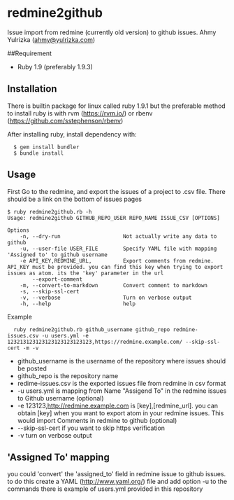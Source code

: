 # redmine2github
Issue import from redmine (currently old version) to github issues.
Ahmy Yulrizka (ahmy@yulrizka.com)

##Requirement
* Ruby 1.9 (preferably 1.9.3)

## Installation
There is builtin package for linux called ruby 1.9.1 but the preferable method to install ruby is with rvm (https://rvm.io/) or rbenv (https://github.com/sstephenson/rbenv)

After installing ruby, install dependency with:

```
  $ gem install bundler 
  $ bundle install
```

## Usage
First Go to the redmine, and export the issues of a project to .csv file. There should be a link on the bottom of issues pages

```
$ ruby redmine2github.rb -h
Usage: redmine2github GITHUB_REPO_USER REPO_NAME ISSUE_CSV [OPTIONS]

Options
    -n, --dry-run                    Not actually write any data to github
    -u, --user-file USER_FILE        Specify YAML file with mapping 'Assigned to' to github username
    -e API_KEY,REDMINE_URL,          Export comments from redmine. API_KEY must be provided. you can find this key when trying to export issues as atom. its the 'key' parameter in the url
        --export-comment
    -m, --convert-to-markdown        Convert comment to markdown
    -s, --skip-ssl-cert
    -v, --verbose                    Turn on verbose output
    -h, --help                       help
```

Example

```
  ruby redmine2github.rb github_username github_repo redmine-issues.csv -u users.yml -e 123213123123123123123123123,https://redmine.example.com/ --skip-ssl-cert -m -v
```

* github_username is the username of the repository where issues should be posted
* github_repo is the repository name
* redime-issues.csv is the exported issues file from redmine in csv format
* -u users.yml is mapping from Name "Assigend To" in the redmine issues to Github username (optional)
* -e 123123,http://redmine.example.com is [key],[redmine_url]. you can obtain [key] when you want to export atom in your redmine issues. This would import Comments in redmine to github (optional)
* --skip-ssl-cert if you want to skip https verification
* -v turn on verbose output

## 'Assigned To' mapping 
you could 'convert' the 'assigned_to' field in redmine issue to github issues. to do this create a YAML (http://www.yaml.org/) file and add option -u to the commands
there is example of users.yml provided in this repository
